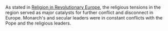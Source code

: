 As stated in [Religion in Revolutionary Europe](../W1/Religion%20in%20Revolutionary%20Europe.md), the religious tensions in the region served as major catalysts for further conflict and disconnect in Europe. Monarch's and secular leaders were in constant conflicts with the Pope and the religious leaders.